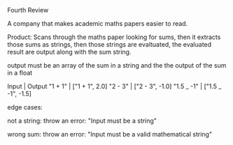 Fourth Review

A company that makes academic maths papers easier to read.

Product: Scans through the maths paper looking for sums, then it extracts those sums as strings, then those strings are evaltuated, the evaluated result are output along with the sum string.

output must be an array of the sum in a string and the the output of the sum in a float

Input | Output
"1 + 1" | ["1 + 1", 2.0]
"2 - 3" | ["2 - 3", -1.0]
"1.5 _ -1" | ["1.5 _ -1", -1.5]

edge cases:

not a string: throw an error: "Input must be a string"

wrong sum: throw an error: "Input must be a valid mathematical string"
